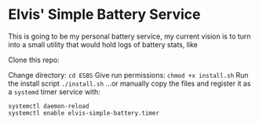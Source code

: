 # Elvis' Simple Battery Service
This is going to be my personal battery service, my current vision is to turn into a small utility that would hold logs of battery stats, like 

Clone this repo:

Change directory:
`cd ESBS`
Give run permissions:
`chmod +x install.sh`
Run the install script
`./install.sh`
...or manually copy the files and register it as a `systemd` timer service with:
```
systemctl daemon-reload
systemctl enable elvis-simple-battery.timer
```